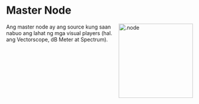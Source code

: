 # Master Node

<img align="right" style="margin-left: 8px;" src="https://cdn.discordapp.com/attachments/667464431562653706/1052196096467812392/master_node.png" alt=".node" width="200"/>

Ang master node ay ang source kung saan nabuo ang lahat ng mga visual players (hal. ang Vectorscope, dB Meter at Spectrum).

